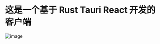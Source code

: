 # 这是一个基于 Rust Tauri React 开发的客户端

![image](https://github.com/changmen1/rust_tauri/assets/164463472/da9421ed-b96c-49c4-a9b1-0f41995ee6b1)

